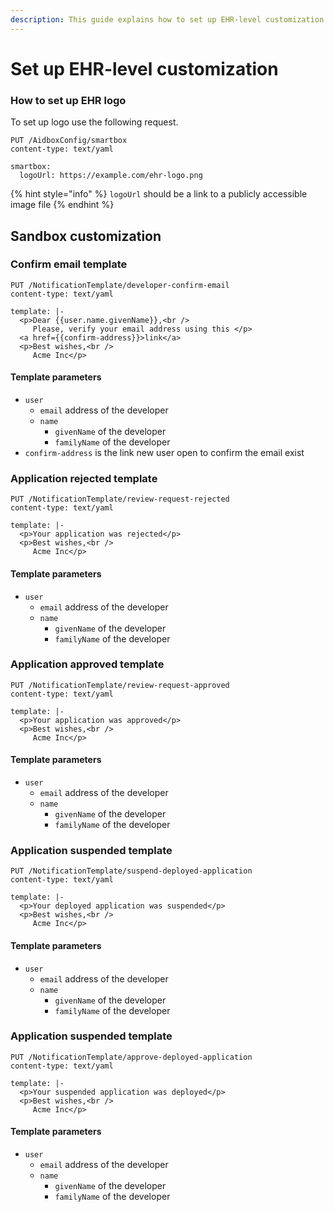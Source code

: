 ```yaml
---
description: This guide explains how to set up EHR-level customization
---
```


# Set up EHR-level customization

### How to set up EHR logo

To set up logo use the following request.

```http
PUT /AidboxConfig/smartbox
content-type: text/yaml

smartbox:
  logoUrl: https://example.com/ehr-logo.png
```

{% hint style="info" %}
`logoUrl` should be a link to a publicly accessible image file
{% endhint %}

## Sandbox customization

### Confirm email template

```http
PUT /NotificationTemplate/developer-confirm-email
content-type: text/yaml

template: |-
  <p>Dear {{user.name.givenName}},<br />
     Please, verify your email address using this </p>
  <a href={{confirm-address}}>link</a>
  <p>Best wishes,<br />
     Acme Inc</p>
```

#### Template parameters

* `user`
  * `email` address of the developer
  * `name`
    * `givenName`  of the developer
    * `familyName` of the developer
* `confirm-address` is the link new user open to confirm the email exist

### Application rejected template

```
PUT /NotificationTemplate/review-request-rejected
content-type: text/yaml

template: |-
  <p>Your application was rejected</p>
  <p>Best wishes,<br />
     Acme Inc</p>
```

#### Template parameters

* `user`
  * `email` address of the developer
  * `name`
    * `givenName`  of the developer
    * `familyName` of the developer

### &#x20;Application approved template

```
PUT /NotificationTemplate/review-request-approved
content-type: text/yaml

template: |-
  <p>Your application was approved</p>
  <p>Best wishes,<br />
     Acme Inc</p>
```

#### Template parameters

* `user`
  * `email` address of the developer
  * `name`
    * `givenName`  of the developer
    * `familyName` of the developer

### Application suspended template

```
PUT /NotificationTemplate/suspend-deployed-application
content-type: text/yaml

template: |-
  <p>Your deployed application was suspended</p>
  <p>Best wishes,<br />
     Acme Inc</p>
```

#### Template parameters

* `user`
  * `email` address of the developer
  * `name`
    * `givenName`  of the developer
    * `familyName` of the developer

### Application suspended template

```
PUT /NotificationTemplate/approve-deployed-application
content-type: text/yaml

template: |-
  <p>Your suspended application was deployed</p>
  <p>Best wishes,<br />
     Acme Inc</p>
```

#### Template parameters

* `user`
  * `email` address of the developer
  * `name`
    * `givenName`  of the developer
    * `familyName` of the developer
